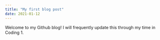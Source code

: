 ```yaml
---
title: "My first blog post"
date: 2021-01-12
---
```


Welcome to my Github blog! I will frequently update this through my time in Coding 1. 
